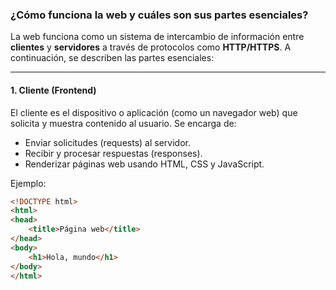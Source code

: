 ### ¿Cómo funciona la web y cuáles son sus partes esenciales?

La web funciona como un sistema de intercambio de información entre **clientes** y **servidores** a través de protocolos como **HTTP/HTTPS**. A continuación, se describen las partes esenciales:

---

#### 1. **Cliente (Frontend)**
El cliente es el dispositivo o aplicación (como un navegador web) que solicita y muestra contenido al usuario. Se encarga de:
- Enviar solicitudes (requests) al servidor.
- Recibir y procesar respuestas (responses).
- Renderizar páginas web usando HTML, CSS y JavaScript.

Ejemplo:
```html
<!DOCTYPE html>
<html>
<head>
    <title>Página web</title>
</head>
<body>
    <h1>Hola, mundo</h1>
</body>
</html>